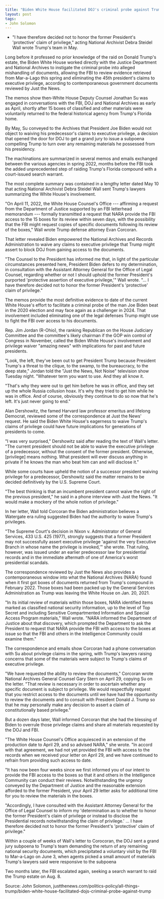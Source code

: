 ```yaml
---
title: "Biden White House facilitated DOJ's criminal probe against Trump, scuttled privilege claims: Memos"
layout: post
tags:
- John Solomon
---
```


- "I have therefore decided not to honor the former President's 'protective' claim of privilege," acting National Archivist Debra Steidel Wall wrote Trump's team in May.

Long before it professed no prior knowledge of the raid on Donald Trump's estate, the Biden White House worked directly with the Justice Department and National Archives to instigate the criminal probe into alleged mishandling of documents, allowing the FBI to review evidence retrieved from Mar-a-Lago this spring and eliminating the 45th president's claims to executive privilege, according to contemporaneous government documents reviewed by Just the News.

The memos show then-White House Deputy Counsel Jonathan Su was engaged in conversations with the FBI, DOJ and National Archives as early as April, shortly after 15 boxes of classified and other materials were voluntarily returned to the federal historical agency from Trump's Florida home.

By May, Su conveyed to the Archives that President Joe Biden would not object to waiving his predecessor's claims to executive privilege, a decision that opened the door for DOJ to get a grand jury to issue a subpoena compelling Trump to turn over any remaining materials he possessed from his presidency.

The machinations are summarized in several memos and emails exchanged between the various agencies in spring 2022, months before the FBI took the added unprecedented step of raiding Trump's Florida compound with a court-issued search warrant.

The most complete summary was contained in a lengthy letter dated May 10 that acting National Archivist Debra Steidel Wall sent Trump's lawyers summarizing the White House's involvement.

"On April 11, 2022, the White House Counsel's Office --- affirming a request from the Department of Justice supported by an FBI letterhead memorandum --- formally transmitted a request that NARA provide the FBI access to the 15 boxes for its review within seven days, with the possibility that the FBI might request copies of specific documents following its review of the boxes," Wall wrote Trump defense attorney Evan Corcoran.

That letter revealed Biden empowered the National Archives and Records Administration to waive any claims to executive privilege that Trump might assert to block DOJ from gaining access to the documents.

"The Counsel to the President has informed me that, in light of the particular circumstances presented here, President Biden defers to my determination, in consultation with the Assistant Attorney General for the Office of Legal Counsel, regarding whether or not I should uphold the former President's purported 'protective assertion of executive privilege,'" Wall wrote. "... I have therefore decided not to honor the former President's 'protective' claim of privilege."

The memos provide the most definitive evidence to date of the current White House's effort to facilitate a criminal probe of the man Joe Biden beat in the 2020 election and may face again as a challenger in 2024. That involvement included eliminating one of the legal defenses Trump might use to fight the FBI over access to his documents.

Rep. Jim Jordan (R-Ohio), the ranking Republican on the House Judiciary Committee and the committee's likely chairman if the GOP win control of Congress in November, called the Biden White House's involvement and privilege waiver "amazing news" with implications for past and future presidents.

"Look, the left, they've been out to get President Trump because President Trump's a threat to the clique, to the swamp, to the bureaucracy, to the deep state," Jordan told the "Just the News, Not Noise" television show Tuesday night. "Whatever term you want to use. And they all know it.

"That's why they were out to get him before he was in office, and they set up the whole Russia collusion hoax. It's why they tried to get him while he was in office. And of course, obviously they continue to do so now that he's left. It's just never going to end."

Alan Dershowitz, the famed Harvard law professor emeritus and lifelong Democrat, reviewed some of the correspondence at Just the News' request. He said the Biden White House's eagerness to waive Trump's claims of privilege could have future implications for generations of presidents to come.

"I was very surprised," Dershowitz said after reading the text of Wall's letter. "The current president should not be able to waive the executive privilege of a predecessor, without the consent of the former president. Otherwise, \[privilege\] means nothing. What president will ever discuss anything in private if he knows the man who beat him can and will disclose it."

While some courts have upheld the notion of a successor president waiving privilege for a predecessor, Dershowitz said the matter remains to be decided definitively by the U.S. Supreme Court.

"The best thinking is that an incumbent president cannot waive the right of the previous president," he said in a phone interview with Just the News. "It would make a mockery of the whole notion of privilege."

In her letter, Wall told Corcoran the Biden administration believes a Watergate era ruling suggested Biden had the authority to waive Trump's privileges.

"The Supreme Court's decision in Nixon v. Administrator of General Services, 433 U.S. 425 (1977), strongly suggests that a former President may not successfully assert executive privilege 'against the very Executive Branch in whose name the privilege is invoked,'" she wrote. That ruling, however, was issued under an earlier predecessor law for presidential records and in the immediate aftermath of one of America's worst presidential scandals.

The correspondence reviewed by Just the News also provides a contemporaneous window into what the National Archives (NARA) found when it first got boxes of documents returned from Trump's compound in February 2022. Those boxes had been packed up by the General Services Administration as Trump was leaving the White House on Jan. 20, 2021.

"In its initial review of materials within those boxes, NARA identified items marked as classified national security information, up to the level of Top Secret and including Sensitive Compartmented Information and Special Access Program materials," Wall wrote. "NARA informed the Department of Justice about that discovery, which prompted the Department to ask the President to request that NARA provide the FBI with access to the boxes at issue so that the FBI and others in the Intelligence Community could examine them."

The correspondence and emails show Corcoran had a phone conversation with Su about privilege claims in the spring, with Trump's lawyers raising concerns that some of the materials were subject to Trump's claims of executive privilege.

"We have requested the ability to review the documents," Corcoran wrote National Archives General Counsel Gary Stern on April 29, copying Su on the letter. "That review is necessary in order to ascertain whether any specific document is subject to privilege. We would respectfully request that you restrict access to the documents until we have had the opportunity to review the documents and to consult with President Donald J. Trump so that he may personally make any decision to assert a claim of constitutionally based privilege."

But a dozen days later, Wall informed Corcoran that she had the blessing of Biden to overrule those privilege claims and share all materials requested by the DOJ and FBI.

"The White House Counsel's Office acquiesced in an extension of the production date to April 29, and so advised NARA," she wrote. "In accord with that agreement, we had not yet provided the FBI with access to the records when we received your letter on April 29, and we have continued to refrain from providing such access to date.

"It has now been four weeks since we first informed you of our intent to provide the FBI access to the boxes so that it and others in the Intelligence Community can conduct their reviews. Notwithstanding the urgency conveyed by the Department of Justice and the reasonable extension afforded to the former President, your April 29 letter asks for additional time for you to review the materials in the boxes.

"Accordingly, I have consulted with the Assistant Attorney General for the Office of Legal Counsel to inform my 'determination as to whether to honor the former President's claim of privilege or instead to disclose the Presidential records notwithstanding the claim of privilege.' ... I have therefore decided not to honor the former President's 'protective' claim of privilege."

Within a couple of weeks of Wall's letter to Corocoran, the DOJ sent a grand jury subpoena to Trump's team demanding the return of any remaining national security documents, which precipitated a voluntary visit by the FBI to Mar-a-Lago on June 3, when agents picked a small amount of materials Trump's lawyers said were responsive to the subpoena

Two months later, the FBI escalated again, seeking a search warrant to raid the Trump estate on Aug. 8.

Source: John Solomon, justthenews.com/politics-policy/all-things-trump/biden-white-house-facilitated-dojs-criminal-probe-against-trump
